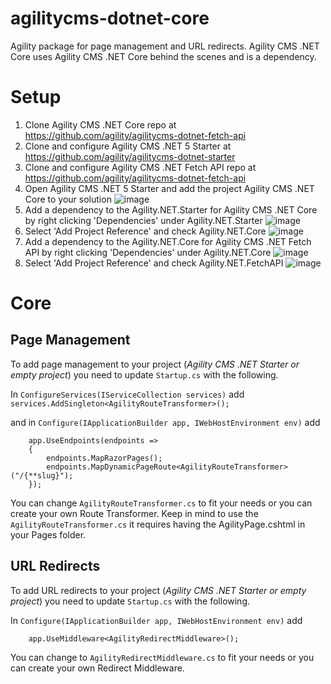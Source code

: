 # agilitycms-dotnet-core
Agility package for page management and URL redirects. Agility CMS .NET Core uses Agility CMS .NET Core behind the scenes and is a dependency.

# Setup
1. Clone  Agility CMS .NET Core repo at https://github.com/agility/agilitycms-dotnet-fetch-api
2. Clone and configure Agility CMS .NET 5 Starter at https://github.com/agility/agilitycms-dotnet-starter
3. Clone and configure Agility CMS .NET Fetch API repo at https://github.com/agility/agilitycms-dotnet-fetch-api
5. Open Agility CMS .NET 5 Starter and add the project  Agility CMS .NET Core to your solution
![image](https://user-images.githubusercontent.com/6853592/125960452-7af853bd-e49e-442b-90c6-4b72e83fac93.png)
4. Add a dependency to the Agility.NET.Starter for Agility CMS .NET Core by right clicking 'Dependencies' under Agility.NET.Starter
![image](https://user-images.githubusercontent.com/6853592/125955180-eebb9395-c807-48be-a355-6f32eff63b0c.png)
5. Select 'Add Project Reference' and check Agility.NET.Core
![image](https://user-images.githubusercontent.com/6853592/125960630-0348bb27-4bb5-4760-882f-992785d8e01f.png)
6. Add a dependency to the Agility.NET.Core for Agility CMS .NET Fetch API by right clicking 'Dependencies' under Agility.NET.Core
![image](https://user-images.githubusercontent.com/6853592/125960981-e848eefa-b732-4449-bc3b-3950bd464a88.png)
7. Select 'Add Project Reference' and check Agility.NET.FetchAPI
![image](https://user-images.githubusercontent.com/6853592/125961089-4a4945f7-5553-4856-bf3b-a4f6516c827d.png)

# Core
## Page Management
To add page management to your project (_Agility CMS .NET Starter or empty project_) you need to update ```Startup.cs``` with the following.

In ```ConfigureServices(IServiceCollection services)``` add ```services.AddSingleton<AgilityRouteTransformer>();```

and in ```Configure(IApplicationBuilder app, IWebHostEnvironment env)``` add
```
    app.UseEndpoints(endpoints =>
    {
        endpoints.MapRazorPages();
        endpoints.MapDynamicPageRoute<AgilityRouteTransformer>("/{**slug}");
    });
```

You can change ```AgilityRouteTransformer.cs``` to fit your needs or you can create your own Route Transformer. Keep in mind to use the ```AgilityRouteTransformer.cs``` it requires having the AgilityPage.cshtml in your Pages folder.

## URL Redirects
To add URL redirects to your project (_Agility CMS .NET Starter or empty project_) you need to update ```Startup.cs``` with the following.

In ```Configure(IApplicationBuilder app, IWebHostEnvironment env)``` add
```
    app.UseMiddleware<AgilityRedirectMiddleware>();
```

You can change to ```AgilityRedirectMiddleware.cs``` to fit your needs or you can create your own Redirect Middleware. 







